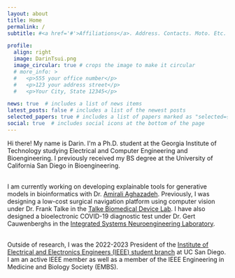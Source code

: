 ```yaml
---
layout: about
title: Home
permalink: /
subtitle: #<a href='#'>Affiliations</a>. Address. Contacts. Moto. Etc.

profile:
  align: right
  image: DarinTsui.png
  image_circular: true # crops the image to make it circular
  # more_info: >
  #   <p>555 your office number</p>
  #   <p>123 your address street</p>
  #   <p>Your City, State 12345</p>

news: true  # includes a list of news items
latest_posts: false # includes a list of the newest posts
selected_papers: true # includes a list of papers marked as "selected={true}"
social: true  # includes social icons at the bottom of the page
---
```


Hi there! My name is Darin. I'm a Ph.D. student at the Georgia Institute of Technology studying Electrical and Computer Engineering and Bioengineering. I previously received my BS degree at the University of California San Diego in Bioengineering. <br><br>

I am currently working on developing explainable tools for generative models in bioinformatics with Dr. <a href="https://amirmohan.github.io/">Amirali Aghazadeh</a>. Previously, I was designing a low-cost surgical navigation platform using computer vision under Dr. Frank Talke in the <a href="https://www.talkelab.ucsd.edu/">Talke Biomedical Device Lab</a>. I have also designed a bioelectronic COVID-19 diagnostic test under Dr. Gert Cauwenberghs in the <a href="https://isn.ucsd.edu/index.php">Integrated Systems Neuroengineering Laboratory</a>. <br><br>

Outside of research, I was the 2022-2023 President of the <a href="https://ieeeucsd.org/">Institute of Electrical and Electronics Engineers 
(IEEE) student branch</a> at UC San Diego. I am an active IEEE member as well as a member of the IEEE Engineering in Medicine and Biology Society (EMBS). 
